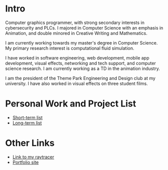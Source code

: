 # Intro

Computer graphics programmer, with strong secondary interests in cybersecurity and PLCs. I majored in Computer Science with an emphasis in Animation, and double minored in Creative Writing and Mathematics.

I am currently working towards my master's degree in Computer Science. My primary research interest is computational fluid simulation.

I have worked in software engineering, web development, mobile app development, visual effects, networking and tech support, and computer science research. I am currently working as a TD in the animation industry. 

I am the president of the Theme Park Engineering and Design club at my university. I have also worked in visual effects on three student films.

# Personal Work and Project List

- [Short-term list](https://github.com/MasqueradeOfSilence/MasqueradeOfSilence/blob/main/NEW_STUDIES.MD)
- [Long-term list](https://github.com/MasqueradeOfSilence/MasqueradeOfSilence/blob/main/STUDIES.md)

# Other Links

- [Link to my raytracer](https://github.com/MasqueradeOfSilence/raytracer-655) 
- [Portfolio site](https://www.alexanderneville.com/portfolio/)

<!---
MasqueradeOfSilence/MasqueradeOfSilence is a ✨ special ✨ repository because its `README.md` (this file) appears on your GitHub profile.
You can click the Preview link to take a look at your changes.
--->

